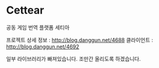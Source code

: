 # Cettear
공동 게임 번역 플랫폼 세티아

프로젝트 상세 정보 : http://blog.danggun.net/4688
클라이언트 : http://blog.danggun.net/4692


일부 라이브러리가 빠져있습니다.
조만간 올리도록 하겠습니다.


